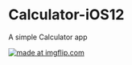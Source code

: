 # Calculator-iOS12

A simple Calculator app

<a href="https://imgflip.com/gif/3m31qb"><img src="https://i.imgflip.com/3m31qb.gif" title="made at imgflip.com"/></a>
